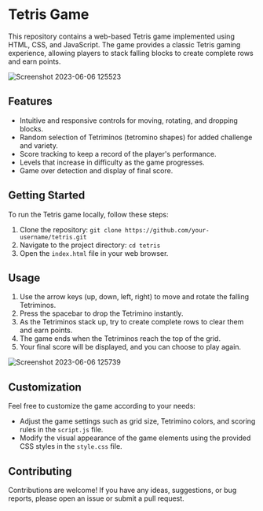 # Tetris Game

This repository contains a web-based Tetris game implemented using HTML, CSS, and JavaScript. The game provides a classic Tetris gaming experience, allowing players to stack falling blocks to create complete rows and earn points.

![Screenshot 2023-06-06 125523](https://github.com/soorjya/Game_Mix/assets/99492724/becfda44-e87c-43a3-a1bb-382db31ece02)

## Features

- Intuitive and responsive controls for moving, rotating, and dropping blocks.
- Random selection of Tetriminos (tetromino shapes) for added challenge and variety.
- Score tracking to keep a record of the player's performance.
- Levels that increase in difficulty as the game progresses.
- Game over detection and display of final score.


## Getting Started

To run the Tetris game locally, follow these steps:

1. Clone the repository: `git clone https://github.com/your-username/tetris.git`
2. Navigate to the project directory: `cd tetris`
3. Open the `index.html` file in your web browser.

## Usage

1. Use the arrow keys (up, down, left, right) to move and rotate the falling Tetriminos.
2. Press the spacebar to drop the Tetrimino instantly.
3. As the Tetriminos stack up, try to create complete rows to clear them and earn points.
4. The game ends when the Tetriminos reach the top of the grid.
5. Your final score will be displayed, and you can choose to play again.


![Screenshot 2023-06-06 125739](https://github.com/soorjya/Game_Mix/assets/99492724/737763e6-0a74-4741-a1bf-1c10ef0f26fb)


## Customization

Feel free to customize the game according to your needs:

- Adjust the game settings such as grid size, Tetrimino colors, and scoring rules in the `script.js` file.
- Modify the visual appearance of the game elements using the provided CSS styles in the `style.css` file.

## Contributing

Contributions are welcome! If you have any ideas, suggestions, or bug reports, please open an issue or submit a pull request.

